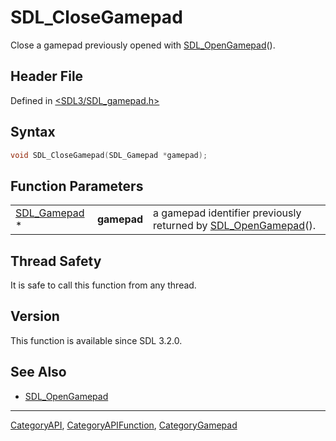 # SDL_CloseGamepad

Close a gamepad previously opened with [SDL_OpenGamepad](SDL_OpenGamepad)().

## Header File

Defined in [<SDL3/SDL_gamepad.h>](https://github.com/libsdl-org/SDL/blob/main/include/SDL3/SDL_gamepad.h)

## Syntax

```c
void SDL_CloseGamepad(SDL_Gamepad *gamepad);
```

## Function Parameters

|                              |             |                                                                                   |
| ---------------------------- | ----------- | --------------------------------------------------------------------------------- |
| [SDL_Gamepad](SDL_Gamepad) * | **gamepad** | a gamepad identifier previously returned by [SDL_OpenGamepad](SDL_OpenGamepad)(). |

## Thread Safety

It is safe to call this function from any thread.

## Version

This function is available since SDL 3.2.0.

## See Also

- [SDL_OpenGamepad](SDL_OpenGamepad)

----
[CategoryAPI](CategoryAPI), [CategoryAPIFunction](CategoryAPIFunction), [CategoryGamepad](CategoryGamepad)

